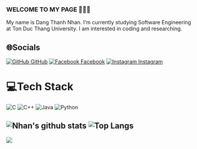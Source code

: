 ### WELCOME TO MY PAGE 👋👋👋
My name is Dang Thanh Nhan. I’m currently studying Software Engineering at Ton Duc Thang University. I am interested in coding and researching. 

## 🌐Socials
[![GitHub](https://i.stack.imgur.com/tskMh.png) GitHub](https://github.com/nhandang02/)
[![Facebook]([https://i.stack.imgur.com/tskMh.png](https://images.search.yahoo.com/images/view;_ylt=AwrjavM5eUJlgf0ACSqJzbkF;_ylu=c2VjA3NyBHNsawNpbWcEb2lkAzQwMmExZjc3NmY1MWNiMzRhNThlMGJkMDQ3Y2ZkMzdjBGdwb3MDMwRpdANiaW5n?back=https%3A%2F%2Fimages.search.yahoo.com%2Fsearch%2Fimages%3Fp%3Dhinh%2Bicon%2Bfacebook%2Bduoi%2Bfile%2Bpng%26norw%3D1%26ei%3DUTF-8%26type%3DE211US885G0%26fr%3Dmcafee%26fr2%3Dsp-qrw-corr-top%26tab%3Dorganic%26ri%3D3&w=1403&h=1258&imgurl=pluspng.com%2Fimg-png%2Ffacebook-logo-png-image-2335-1403.png&rurl=http%3A%2F%2Fpluspng.com%2Ffacebook-png-185.html&size=170.3KB&p=hinh+icon+facebook+duoi+file+png&oid=402a1f776f51cb34a58e0bd047cfd37c&fr2=sp-qrw-corr-top&fr=mcafee&tt=Facebook+PNG+Transparent+Facebook.PNG+Images.+%7C+PlusPNG&b=0&ni=160&no=3&ts=&tab=organic&norw=1&sigr=_IgQBDJWNFsn&sigb=bxk2Tc_Q4rRK&sigi=Hjmg4isavBVv&sigt=obrpR.geFCzY&.crumb=2O24Ir8ss6q&fr=mcafee&fr2=sp-qrw-corr-top&norw=1&type=E211US885G0)) Facebook](https://facebook.com/https://www.facebook.com/profile.php?id=100086652585752)
[![Instagram](https://i.stack.imgur.com/tskMh.png) Instagram](https://instagram.com/https://www.instagram.com/nhandawng.15/) 


# 💻Tech Stack
![C](https://img.shields.io/badge/c-%2300599C.svg?style=flat&logo=c&logoColor=white) ![C++](https://img.shields.io/badge/c++-%2300599C.svg?style=flat&logo=c%2B%2B&logoColor=white) ![Java](https://img.shields.io/badge/java-%23ED8B00.svg?style=flat&logo=java&logoColor=white) ![Python](https://img.shields.io/badge/python-3670A0?style=flat&logo=python&logoColor=ffdd54)


![Nhan's github stats](https://github-readme-stats-git-masterrstaa-rickstaa.vercel.app/api?username=nhandang02&show_icons=true&theme=tokyonight&hide=prs)
![Top Langs](https://github-readme-stats.vercel.app/api/top-langs/?username=nhandang02&layout=compact&show_icons=true&theme=tokyonight&hide=contribs,prs,issues)
---
[![](https://visitcount.itsvg.in/api?id=nhandang02&icon=0&color=0)](https://visitcount.itsvg.in)

